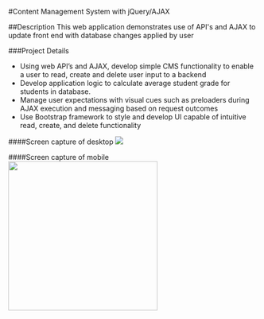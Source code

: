 #Content Management System with jQuery/AJAX

##Description
This web application demonstrates use of API's and AJAX to update front end with database changes applied by user

###Project Details
- Using web API’s and AJAX, develop simple CMS functionality to enable a user to read, create and delete user input to a backend
- Develop application logic to calculate average student grade for students in database. 
- Manage user expectations with visual cues such as preloaders during AJAX execution and messaging based on request outcomes
- Use Bootstrap framework to style and develop UI capable of intuitive read, create, and delete functionality

####Screen capture of desktop
<img src="../README_assets/AJAX-CMS-desktop.jpg"/>

####Screen capture of mobile
<img src="../README_assets/angular-CMS-mobile.jpg" width="300px"/>

